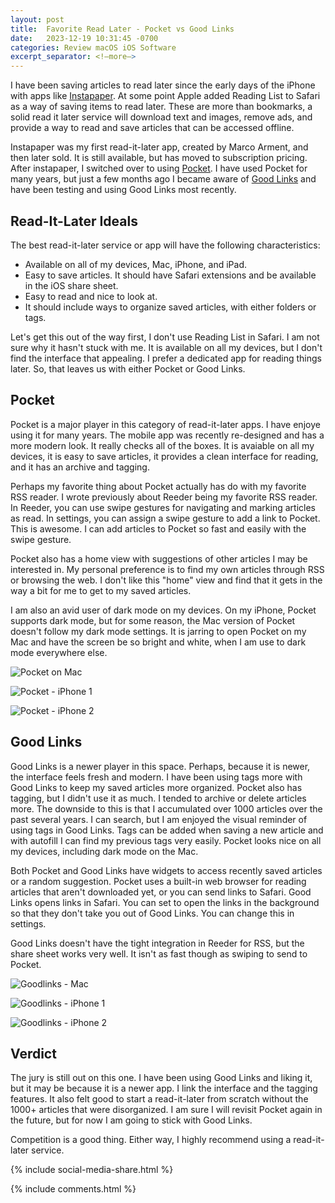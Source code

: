 ```yaml
---
layout: post
title:  Favorite Read Later - Pocket vs Good Links
date:   2023-12-19 10:31:45 -0700
categories: Review macOS iOS Software
excerpt_separator: <!—more—>
---
```


I have been saving articles to read later since the early days of the iPhone with apps like [Instapaper](https://www.instapaper.com). At some point Apple added Reading List to Safari as a way of saving items to read later. These are more than bookmarks, a solid read it later service will download text and images, remove ads, and provide a way to read and save articles that can be accessed offline. 

Instapaper was my first read-it-later app, created by Marco Arment, and then later sold. It is still available, but has moved to subscription pricing. After instapaper, I switched over to using [Pocket](https://getpocket.com/collections). I have used Pocket for many years, but just a few months ago I became aware of [Good Links](https://goodlinks.app) and have been testing and using Good Links most recently. <!--more-->

## Read-It-Later Ideals

The best read-it-later service or app will have the following characteristics: 

- Available on all of my devices, Mac, iPhone, and iPad. 
- Easy to save articles. It should have Safari extensions and be available in the iOS share sheet.
- Easy to read and nice to look at. 
- It should include ways to organize saved articles, with either folders or tags. 

Let's get this out of the way first, I don't use Reading List in Safari. I am not sure why it hasn't stuck with me. It is available on all my devices, but I don't find the interface that appealing. I prefer a dedicated app for reading things later. So, that leaves us with either Pocket or Good Links. 

## Pocket

Pocket is a major player in this category of read-it-later apps. I have enjoye using it for many years. The mobile app was recently re-designed and has a more modern look. It really checks all of the boxes. It is avaiable on all my devices, it is easy to save articles, it provides a clean interface for reading, and it has an archive and tagging. 

Perhaps my favorite thing about Pocket actually has do with my favorite RSS reader. I wrote previously about Reeder being my favorite RSS reader. In Reeder, you can use swipe gestures for navigating and marking articles as read. In settings, you can assign a swipe gesture to add a link to Pocket. This is awesome. I can add articles to Pocket so fast and easily with the swipe gesture. 

Pocket also has a home view with suggestions of other articles I may be interested in. My personal preference is to find my own articles through RSS or browsing the web. I don't like this "home" view and find that it gets in the way a bit for me to get to my saved articles. 

I am also an avid user of dark mode on my devices. On my iPhone, Pocket supports dark mode, but for some reason, the Mac version of Pocket doesn't follow my dark mode settings. It is jarring to open Pocket on my Mac and have the screen be so bright and white, when I am use to dark mode everywhere else. 

![Pocket on Mac][image-1]

![Pocket - iPhone 1][image-2]

![Pocket - iPhone 2][image-3]

## Good Links

Good Links is a newer player in this space. Perhaps, because it is newer, the interface feels fresh and modern. I have been using tags more with Good Links to keep my saved articles more organized. Pocket also has tagging, but I didn't use it as much. I tended to archive or delete articles more. The downside to this is that I accumulated over 1000 articles over the past several years. I can search, but I am enjoyed the visual reminder of using tags in Good Links. Tags can be added when saving a new article and with autofill I can find my previous tags very easily. Pocket looks nice on all my devices, including dark mode on the Mac. 

Both Pocket and Good Links have widgets to access recently saved articles or a random suggestion. Pocket uses a built-in web browser for reading articles that aren't downloaded yet, or you can send links to Safari. Good Links opens links in Safari. You can set to open the links in the background so that they don't take you out of Good Links. You can change this in settings. 

Good Links doesn't have the tight integration in Reeder for RSS, but the share sheet works very well. It isn't as fast though as swiping to send to Pocket. 

![Goodlinks - Mac][image-4]

![Goodlinks - iPhone 1][image-5]

![Goodlinks - iPhone 2][image-6]


## Verdict

The jury is still out on this one. I have been using Good Links and liking it, but it may be because it is a newer app. I link the interface and the tagging features. It also felt good to start a read-it-later from scratch without the 1000+ articles that were disorganized. I am sure I will revisit Pocket again in the future, but for now I am going to stick with Good Links. 

Competition is a good thing. Either way, I highly recommend using a read-it-later service. 


[image-1]: /assets/Pocket-Mac.png
[image-2]: /assets/Pocket1.PNG
[image-3]: /assets/Pocket2.PNG
[image-4]: /assets/Goodlinks-Mac.png
[image-5]: /assets/Goodlinks1.PNG
[image-6]: /assets/Goodlinks2.PNG




{% include social-media-share.html %}

{% include comments.html %}